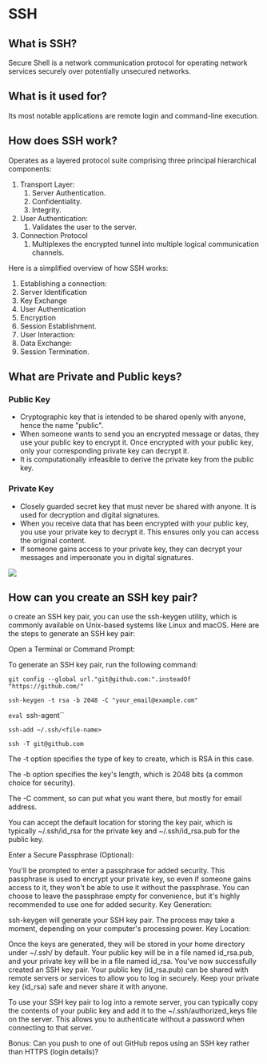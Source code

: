 # SSH

## What is SSH? 

Secure Shell is a network communication protocol for operating network services securely over potentially unsecured networks.

## What is it used for?

Its most notable applications are remote login and command-line execution.

## How does SSH work?

Operates as a layered protocol suite comprising three principal hierarchical components:
1. Transport Layer:
   1. Server Authentication.
   2. Confidentiality.
   3. Integrity.
2. User Authentication:
   1. Validates the user to the server.
3. Connection Protocol
    1. Multiplexes the encrypted tunnel into multiple logical communication channels.

Here is a simplified overview of how SSH works:

1. Establishing a connection:
2. Server Identification
3. Key Exchange
4. User Authentication
5. Encryption
6. Session Establishment.
7. User Interaction:
8. Data Exchange:
9. Session Termination.

## What are Private and Public keys?

### Public Key

- Cryptographic key that is intended to be shared openly with anyone, hence the name "public".
- When someone wants to send you an encrypted message or datas, they use your public key to encrypt it. Once encrypted with your public key, only your corresponding private key can decrypt it.
- It is computationally infeasible to derive the private key from the public key.

### Private Key

- Closely guarded secret key that must never be shared with anyone. It is used for decryption and digital signatures.
- When you receive data that has been encrypted with your public key, you use your private key to decrypt it. This ensures only you can access the original content.
- If someone gains access to your private key, they can decrypt your messages and impersonate you in digital signatures.

![](C:\Users\Andre\Pictures\encryption.png)

## How can you create an SSH key pair?

o create an SSH key pair, you can use the ssh-keygen utility, which is commonly available on Unix-based systems like Linux and macOS. Here are the steps to generate an SSH key pair:

Open a Terminal or Command Prompt:

To generate an SSH key pair, run the following command:

```git config --global url."git@github.com:".insteadOf "https://github.com/"```

```ssh-keygen -t rsa -b 2048 -C "your_email@example.com"```

`eval `ssh-agent``

`ssh-add ~/.ssh/<file-name>`

`ssh -T git@github.com`


The -t option specifies the type of key to create, which is RSA in this case.

The -b option specifies the key's length, which is 2048 bits (a common choice for security).

The -C comment, so can put what you want there, but mostly for email address.

You can accept the default location for storing the key pair, which is typically ~/.ssh/id_rsa for the private key and ~/.ssh/id_rsa.pub for the public key.

Enter a Secure Passphrase (Optional):

You'll be prompted to enter a passphrase for added security. This passphrase is used to encrypt your private key, so even if someone gains access to it, they won't be able to use it without the passphrase.
You can choose to leave the passphrase empty for convenience, but it's highly recommended to use one for added security.
Key Generation:

ssh-keygen will generate your SSH key pair. The process may take a moment, depending on your computer's processing power.
Key Location:

Once the keys are generated, they will be stored in your home directory under ~/.ssh/ by default.
Your public key will be in a file named id_rsa.pub, and your private key will be in a file named id_rsa.
You've now successfully created an SSH key pair. Your public key (id_rsa.pub) can be shared with remote servers or services to allow you to log in securely. Keep your private key (id_rsa) safe and never share it with anyone.

To use your SSH key pair to log into a remote server, you can typically copy the contents of your public key and add it to the ~/.ssh/authorized_keys file on the server. This allows you to authenticate without a password when connecting to that server.



Bonus: Can you push to one of out GitHub repos using an SSH key rather than HTTPS (login details)?